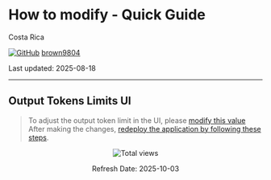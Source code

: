 # How to modify - Quick Guide

Costa Rica

[![GitHub](https://img.shields.io/badge/--181717?logo=github&logoColor=ffffff)](https://github.com/)
[brown9804](https://github.com/brown9804)

Last updated: 2025-08-18

------------------------------------------

## Output Tokens Limits UI

> To adjust the output token limit in the UI, please [modify this value](https://github.com/Azure/gpt-rag-frontend/blob/main/frontend/src/components/QuestionInput/QuestionInput.tsx#L61-L68)
> After making the changes, [redeploy the application by following these steps](./how-redeploy-app.md).
 
<!-- START BADGE -->
<div align="center">
  <img src="https://img.shields.io/badge/Total%20views-1320-limegreen" alt="Total views">
  <p>Refresh Date: 2025-10-03</p>
</div>
<!-- END BADGE -->
